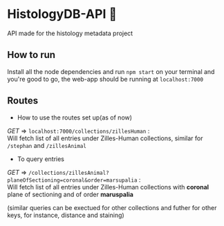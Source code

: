# HistologyDB-API 🧠

API made for the histology metadata project

## How to run
Install all the node dependencies and run `npm start` on your terminal and you're good to go, the web-app should be running at `localhost:7000`

## Routes

 - How to use the routes set up(as of now)

*GET* =>  `localhost:7000/collections/zillesHuman` : <br/>
Will fetch list of all entries under Zilles-Human collections, similar for `/stephan` and `/zillesAnimal`

 - To query entries

*GET* => `/collections/zillesAnimal?planeOfSectioning=coronal&order=marsupalia` : <br/>
          Will fetch list of all entries under Zilles-Human collections with **coronal** plane of sectioning and of order **maruspalia**

(similar queries can be exectued for other collections and futher for other keys, for instance, distance and staining)
